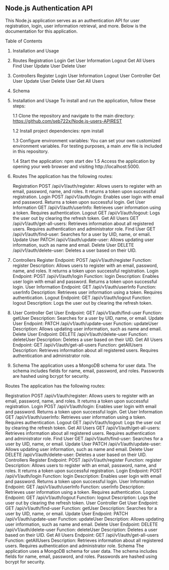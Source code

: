 ## Node.js Authentication API

This Node.js application serves as an authentication API for user registration, login, user information retrieval, and more. Below is the documentation for this application.

Table of Contents
1. Installation and Usage
2. Routes
    Registration
    Login
    Get User Information
    Logout
    Get All Users
    Find User
    Update User
    Delete User
3. Controllers
    Register
    Login
    User Information
    Logout
    User Controller
    Get User
    Update User
    Delete User
    Get All Users
4. Schema


1. Installation and Usage
    To install and run the application, follow these steps:

    1.1 Clone the repository and navigate to the main directory:
            https://github.com/seb722x/Node.js-users-APIREST

    1.2 Install project dependencies:
            npm install

    1.3 Configure environment variables:
            You can set your own customized environment variables. For testing purposes, a main .env file is included in this repository.
        
    1.4 Start the application:
            npm start dev
    1.5 Access the application by opening your web browser and visiting 
            http://localhost:5000.


2. Routes
The application has the following routes:

    Registration
        POST /api/v1/auth/register: Allows users to register with an email, password, name, and roles. It returns a token upon successful registration.
    Login
        POST /api/v1/auth/login: Enables user login with email and password. Returns a token upon successful login.
    Get User Information
        GET /api/v1/auth/userInfo: Retrieves user information using a token. Requires authentication.
    Logout
        GET /api/v1/auth/logout: Logs the user out by clearing the refresh token.
    Get All Users
        GET /api/v1/auth/get-all-users: Retrieves information about all registered users. Requires authentication and administrator role.
    Find User
       GET /api/v1/auth/find-user: Searches for a user by UID, name, or email.
    Update User
        PATCH /api/v1/auth/update-user: Allows updating user information, such as name and email.
    Delete User
        DELETE /api/v1/auth/delete-user: Deletes a user based on their UID.
3. Controllers
    Register
        Endpoint: POST /api/v1/auth/register
        Function: register
        Description: Allows users to register with an email, password, name, and roles. It returns a token upon successful registration.
    Login
        Endpoint: POST /api/v1/auth/login
        Function: login
        Description: Enables user login with email and password. Returns a token upon successful login.
    User Information
        Endpoint: GET /api/v1/auth/userInfo
        Function: userInfo
        Description: Retrieves user information using a token. Requires authentication.
    Logout
        Endpoint: GET /api/v1/auth/logout
        Function: logout
        Description: Logs the user out by clearing the refresh token.

4. User Controller
    Get User
        Endpoint: GET /api/v1/auth/find-user
        Function: getUser
        Description: Searches for a user by UID, name, or email.
    Update User
        Endpoint: PATCH /api/v1/auth/update-user
        Function: updateUser
        Description: Allows updating user information, such as name and email.
    Delete User
        Endpoint: DELETE /api/v1/auth/delete-user
        Function: deleteUser
        Description: Deletes a user based on their UID.
    Get All Users
        Endpoint: GET /api/v1/auth/get-all-users
        Function: getAllUsers
        Description: Retrieves information about all registered users. Requires authentication and administrator role.
5. Schema
The application uses a MongoDB schema for user data. The schema includes fields for name, email, password, and roles. Passwords are hashed using bcrypt for security.





















Routes
The application has the following routes:

Registration
POST /api/v1/auth/register: Allows users to register with an email, password, name, and roles. It returns a token upon successful registration.
Login
POST /api/v1/auth/login: Enables user login with email and password. Returns a token upon successful login.
Get User Information
GET /api/v1/auth/userInfo: Retrieves user information using a token. Requires authentication.
Logout
GET /api/v1/auth/logout: Logs the user out by clearing the refresh token.
Get All Users
GET /api/v1/auth/get-all-users: Retrieves information about all registered users. Requires authentication and administrator role.
Find User
GET /api/v1/auth/find-user: Searches for a user by UID, name, or email.
Update User
PATCH /api/v1/auth/update-user: Allows updating user information, such as name and email.
Delete User
DELETE /api/v1/auth/delete-user: Deletes a user based on their UID.
Controllers
Register
Endpoint: POST /api/v1/auth/register
Function: register
Description: Allows users to register with an email, password, name, and roles. It returns a token upon successful registration.
Login
Endpoint: POST /api/v1/auth/login
Function: login
Description: Enables user login with email and password. Returns a token upon successful login.
User Information
Endpoint: GET /api/v1/auth/userInfo
Function: userInfo
Description: Retrieves user information using a token. Requires authentication.
Logout
Endpoint: GET /api/v1/auth/logout
Function: logout
Description: Logs the user out by clearing the refresh token.
User Controller
Get User
Endpoint: GET /api/v1/auth/find-user
Function: getUser
Description: Searches for a user by UID, name, or email.
Update User
Endpoint: PATCH /api/v1/auth/update-user
Function: updateUser
Description: Allows updating user information, such as name and email.
Delete User
Endpoint: DELETE /api/v1/auth/delete-user
Function: deleteUser
Description: Deletes a user based on their UID.
Get All Users
Endpoint: GET /api/v1/auth/get-all-users
Function: getAllUsers
Description: Retrieves information about all registered users. Requires authentication and administrator role.
Schema
The application uses a MongoDB schema for user data. The schema includes fields for name, email, password, and roles. Passwords are hashed using bcrypt for security.